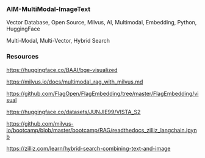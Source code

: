 ### AIM-MultiModal-ImageText
Vector Database, Open Source, Milvus, AI, Multimodal, Embedding, Python, HuggingFace

Multi-Modal, Multi-Vector, Hybrid Search





### Resources

https://huggingface.co/BAAI/bge-visualized

https://milvus.io/docs/multimodal_rag_with_milvus.md

https://github.com/FlagOpen/FlagEmbedding/tree/master/FlagEmbedding/visual

https://huggingface.co/datasets/JUNJIE99/VISTA_S2

https://github.com/milvus-io/bootcamp/blob/master/bootcamp/RAG/readthedocs_zilliz_langchain.ipynb

https://zilliz.com/learn/hybrid-search-combining-text-and-image

